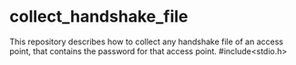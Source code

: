 # collect_handshake_file
This repository describes how to collect any handshake file of an access point, that contains the password for that access point.
#include<stdio.h>
